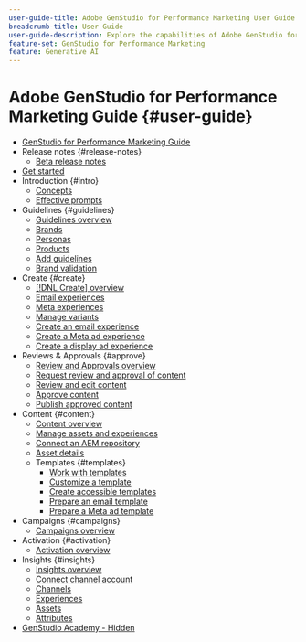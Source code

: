 ```yaml
---
user-guide-title: Adobe GenStudio for Performance Marketing User Guide
breadcrumb-title: User Guide
user-guide-description: Explore the capabilities of Adobe GenStudio for Performance Marketing. Learn how to quickly create on-brand assets, generate variations, and optimize experiences.
feature-set: GenStudio for Performance Marketing
feature: Generative AI
---
```


# Adobe GenStudio for Performance Marketing Guide {#user-guide}

+ [GenStudio for Performance Marketing Guide](home.md)
+ Release notes {#release-notes}
  + [Beta release notes](beta-release-notes.md)
+ [Get started](get-started.md)
+ Introduction {#intro}
  + [Concepts](concepts.md)
  + [Effective prompts](effective-prompts.md)
+ Guidelines {#guidelines}
  + [Guidelines overview](guidelines/overview.md)
  + [Brands](guidelines/brands.md)
  + [Personas](guidelines/personas.md)
  + [Products](guidelines/products.md)
  + [Add guidelines](guidelines/add-guidelines.md)
  + [Brand validation](guidelines/brand-validation.md)
+ Create {#create}
  + [[!DNL Create] overview](create/overview.md)
  + [Email experiences](create/email-experiences.md)
  + [Meta experiences](create/meta-experiences.md)
  + [Manage variants](create/manage-variants.md)
  + [Create an email experience](create/create-email-experience.md)
  + [Create a Meta ad experience](create/create-meta-ad.md)
  + [Create a display ad experience](create/create-display-ad.md)
+ Reviews & Approvals {#approve}
  + [Review and Approvals overview](approvals/overview.md)
  + [Request review and approval of content](approvals/request-review.md)
  + [Review and edit content](approvals/review-and-edit.md)
  + [Approve content](approvals/approve-content.md)
  + [Publish approved content](approvals/publish-content.md)
+ Content {#content}
  + [Content overview](content/overview.md)
  + [Manage assets and experiences](content/manage-assets.md)
  + [Connect an AEM repository](content/connect-aem-repo.md)
  + [Asset details](content/asset-details.md)
  + Templates {#templates}
    + [Work with templates](content/use-templates.md)
    + [Customize a template](content/customize-template.md)
    + [Create accessible templates](content/accessibility-for-templates.md)
    + [Prepare an email template](content/email-template.md)
    + [Prepare a Meta ad template](content/meta-template.md)
+ Campaigns {#campaigns}
  + [Campaigns overview](campaigns/overview.md)
+ Activation {#activation}
  + [Activation overview](activation/overview.md)
+ Insights {#insights}
  + [Insights overview](insights/overview.md)
  + [Connect channel account](insights/connect-channel.md)
  + [Channels](insights/channels.md)
  + [Experiences](insights/experiences.md)
  + [Assets](insights/assets.md)
  + [Attributes](insights/attributes.md)
+ [GenStudio Academy - Hidden](genstudioacademy.md)
